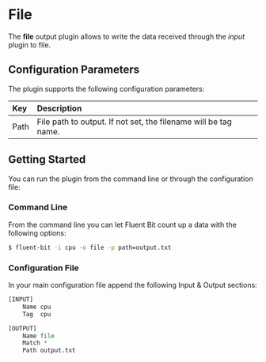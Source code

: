 # File

The **file** output plugin allows to write the data received through the _input_ plugin to file.

## Configuration Parameters

The plugin supports the following configuration parameters:

| Key | Description |
| :--- | :--- |
| Path | File path to output. If not set, the filename will be tag name. |

## Getting Started

You can run the plugin from the command line or through the configuration file:

### Command Line

From the command line you can let Fluent Bit count up a data with the following options:

```bash
$ fluent-bit -i cpu -o file -p path=output.txt
```

### Configuration File

In your main configuration file append the following Input & Output sections:

```python
[INPUT]
    Name cpu
    Tag  cpu

[OUTPUT]
    Name file
    Match *
    Path output.txt
```

